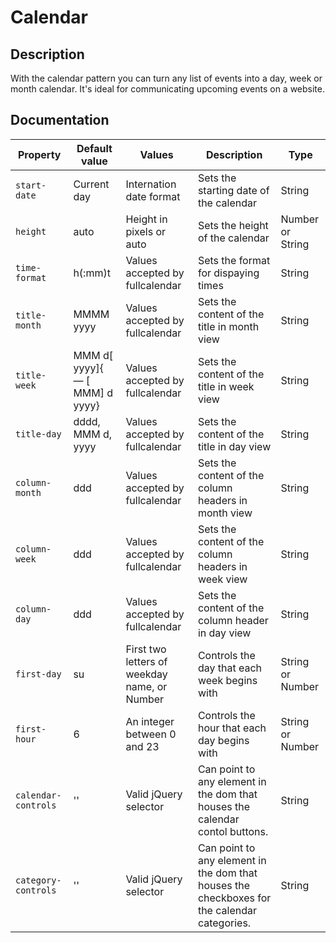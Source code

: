 # Calendar

## Description

With the calendar pattern you can turn any list of events into a day, week or month calendar. It's ideal for communicating upcoming events on a website.

## Documentation

| Property | Default value | Values | Description | Type |
| ----- | --------| -------- | ------- | ----------- |
| `start-date`| Current day | Internation date format | Sets the starting date of the calendar | String |
| `height`| auto | Height in pixels or auto | Sets the height of the calendar | Number or String |
| `time-format`| h(:mm)t | Values accepted by fullcalendar | Sets the format for dispaying times | String |
| `title-month`| MMMM yyyy | Values accepted by fullcalendar | Sets the content of the title in month view | String |
| `title-week`| MMM d[ yyyy]{ &#8212; [ MMM] d yyyy} | Values accepted by fullcalendar | Sets the content of the title in week view | String |
| `title-day`| dddd, MMM d, yyyy | Values accepted by fullcalendar | Sets the content of the title in day view | String |
| `column-month`| ddd | Values accepted by fullcalendar | Sets the content of the column headers in month view | String |
| `column-week`| ddd | Values accepted by fullcalendar | Sets the content of the column headers in week view | String |
| `column-day`| ddd | Values accepted by fullcalendar | Sets the content of the column header in day view | String |
| `first-day`| su | First two letters of weekday name, or Number | Controls the day that each week begins with | String or Number |
| `first-hour`| 6 | An integer between 0 and 23 | Controls the hour that each day begins with | String or Number |
| `calendar-controls`| '' | Valid jQuery selector | Can point to any element in the dom that houses the calendar contol buttons.| String |
| `category-controls`| '' | Valid jQuery selector | Can point to any element in the dom that houses the checkboxes for the calendar categories.| String |
